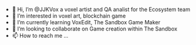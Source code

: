 - 👋 Hi, I’m @JJKVox a voxel artist and QA analist for the Ecosystem team
- 👀 I’m interested in voxel art, blockchain game
- 🌱 I’m currently learning VoxEdit, The Sandbox Game Maker
- 💞️ I’m looking to collaborate on Game creation within The Sandbox
- 📫 How to reach me ...

<!---
JJKVox/JJKVox is a ✨ special ✨ repository because its `README.md` (this file) appears on your GitHub profile.
You can click the Preview link to take a look at your changes.
--->
